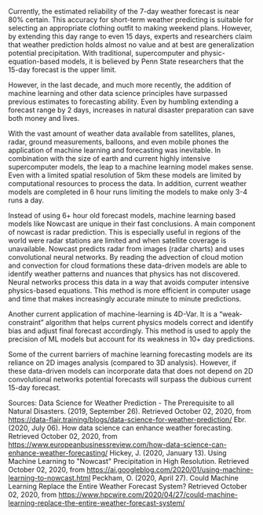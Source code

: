 
Currently, the estimated reliability of the 7-day weather forecast is near 80% certain. This accuracy for short-term weather predicting is suitable for selecting an appropriate clothing outfit to making weekend plans. However, by extending this day range to even 15 days, experts and researchers claim that weather prediction holds almost no value and at best are generalization potential precipitation. With traditional, supercomputer and physic-equation-based models, it is believed by Penn State researchers that the 15-day forecast is the upper limit. 

However, in the last decade, and much more recently, the addition of machine learning and other data science principles have surpassed previous estimates to forecasting ability. Even by humbling extending a forecast range by 2 days, increases in natural disaster preparation can save both money and lives. 

With the vast amount of weather data available from satellites, planes, radar, ground measurements, balloons, and even mobile phones the application of machine learning and forecasting was inevitable. In combination with the size of earth and current highly intensive supercomputer models, the leap to a machine learning model makes sense. Even with a limited spatial resolution of 5km these models are limited by computational resources to process the data. In addition, current weather models are completed in 6 hour runs limiting the models to make only 3-4 runs a day. 

Instead of using 6+ hour old forecast models, machine learning based models like Nowcast are unique in their fast conclusions. A main component of nowcast is radar prediction. This is especially useful in regions of the world were radar stations are limited and when satellite coverage is unavailable. Nowcast predicts radar from images (radar charts) and uses convolutional neural networks.  By reading the advection of cloud motion and convection for cloud formations these data-driven models are able to identify weather patterns and nuances that physics has not discovered. Neural networks process this data in a way that avoids computer intensive physics-based equations. This method is more efficient in computer usage and time that makes increasingly accurate minute to minute predictions.

Another current application of machine-learning is 4D-Var. It is a “weak-constraint” algorithm that helps current physics models correct and identify bias and adjust final forecast accordingly. This method is used to apply the precision of ML models but account for its weakness in 10+ day predictions. 

Some of the current barriers of machine learning forecasting models are its reliance on 2D images analysis (compared to 3D analysis). However, if these data-driven models can incorporate data that does not depend on 2D convolutional networks potential forecasts will surpass the dubious current 15-day forecast. 

Sources: 
Data Science for Weather Prediction - The Prerequisite to all Natural Disasters. (2019, September 26). Retrieved October 02, 2020, from https://data-flair.training/blogs/data-science-for-weather-prediction/
Ebr. (2020, July 06). How data science can enhance weather forecasting. Retrieved October 02, 2020, from https://www.europeanbusinessreview.com/how-data-science-can-enhance-weather-forecasting/
Hickey, J. (2020, January 13). Using Machine Learning to "Nowcast" Precipitation in High Resolution. Retrieved October 02, 2020, from https://ai.googleblog.com/2020/01/using-machine-learning-to-nowcast.html
Peckham, O. (2020, April 27). Could Machine Learning Replace the Entire Weather Forecast System? Retrieved October 02, 2020, from https://www.hpcwire.com/2020/04/27/could-machine-learning-replace-the-entire-weather-forecast-system/
